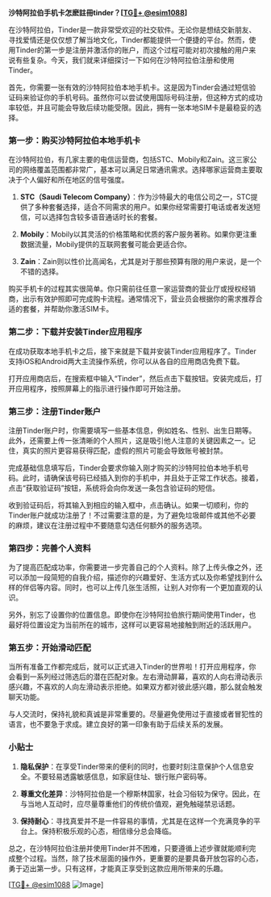 **沙特阿拉伯手机卡怎麽註冊tinder？[[TG💪+ @esim1088](https://t.me/s/esim1088)]**

在沙特阿拉伯，Tinder是一款非常受欢迎的社交软件。无论你是想结交新朋友、寻找爱情还是仅仅想了解当地文化，Tinder都能提供一个便捷的平台。然而，使用Tinder的第一步是注册并激活你的账户，而这个过程可能对初次接触的用户来说有些复杂。今天，我们就来详细探讨一下如何在沙特阿拉伯注册和使用Tinder。

首先，你需要一张有效的沙特阿拉伯本地手机卡。这是因为Tinder会通过短信验证码来验证你的手机号码。虽然你可以尝试使用国际号码注册，但这种方式的成功率较低，并且可能会导致后续功能受限。因此，拥有一张本地SIM卡是最稳妥的选择。

### 第一步：购买沙特阿拉伯本地手机卡

在沙特阿拉伯，有几家主要的电信运营商，包括STC、Mobily和Zain。这三家公司的网络覆盖范围都非常广，基本可以满足日常通讯需求。选择哪家运营商主要取决于个人偏好和所在地区的信号强度。

1. **STC（Saudi Telecom Company）**：作为沙特最大的电信公司之一，STC提供了多种套餐选择，适合不同需求的用户。如果你经常需要打电话或者发送短信，可以选择包含较多语音通话时长的套餐。
   
2. **Mobily**：Mobily以其灵活的价格策略和优质的客户服务著称。如果你更注重数据流量，Mobily提供的互联网套餐可能会更适合你。

3. **Zain**：Zain则以性价比高闻名，尤其是对于那些预算有限的用户来说，是一个不错的选择。

购买手机卡的过程其实很简单。你只需前往任意一家运营商的营业厅或授权经销商，出示有效护照即可完成购卡流程。通常情况下，营业员会根据你的需求推荐合适的套餐，并帮助你激活SIM卡。

### 第二步：下载并安装Tinder应用程序

在成功获取本地手机卡之后，接下来就是下载并安装Tinder应用程序了。Tinder支持iOS和Android两大主流操作系统，你可以从各自的应用商店免费下载。

打开应用商店后，在搜索框中输入“Tinder”，然后点击下载按钮。安装完成后，打开应用程序，按照屏幕上的指示进行操作即可开始注册。

### 第三步：注册Tinder账户

注册Tinder账户时，你需要填写一些基本信息，例如姓名、性别、出生日期等。此外，还需要上传一张清晰的个人照片，这是吸引他人注意的关键因素之一。记住，真实的照片更容易获得匹配，虚假的照片可能会导致账号被封禁。

完成基础信息填写后，Tinder会要求你输入刚才购买的沙特阿拉伯本地手机号码。此时，请确保该号码已经插入到你的手机中，并且处于正常工作状态。接着，点击“获取验证码”按钮，系统将会向你发送一条包含验证码的短信。

收到验证码后，将其输入到相应的输入框中，点击确认。如果一切顺利，你的Tinder账户就成功注册了！不过需要注意的是，为了避免垃圾邮件或其他不必要的麻烦，建议在注册过程中不要随意勾选任何额外的服务选项。

### 第四步：完善个人资料

为了提高匹配成功率，你需要进一步完善自己的个人资料。除了上传头像之外，还可以添加一段简短的自我介绍，描述你的兴趣爱好、生活方式以及你希望找到什么样的伴侣等内容。同时，也可以上传几张生活照，让别人对你有一个更加直观的认识。

另外，别忘了设置你的位置信息。即使你在沙特阿拉伯旅行期间使用Tinder，也最好将位置设定为当前所在的城市，这样可以更容易地接触到附近的活跃用户。

### 第五步：开始滑动匹配

当所有准备工作都完成后，就可以正式进入Tinder的世界啦！打开应用程序，你会看到一系列经过筛选后的潜在匹配对象。左右滑动屏幕，喜欢的人向右滑动表示感兴趣，不喜欢的人向左滑动表示拒绝。如果双方都对彼此感兴趣，那么就会触发聊天功能。

与人交流时，保持礼貌和真诚是非常重要的。尽量避免使用过于直接或者冒犯性的语言，也不要急于求成。建立良好的第一印象有助于后续关系的发展。

### 小贴士

1. **隐私保护**：在享受Tinder带来的便利的同时，也要时刻注意保护个人信息安全。不要轻易透露敏感信息，如家庭住址、银行账户密码等。

2. **尊重文化差异**：沙特阿拉伯是一个穆斯林国家，社会习俗较为保守。因此，在与当地人互动时，应尽量尊重他们的传统价值观，避免触碰禁忌话题。

3. **保持耐心**：寻找真爱并不是一件容易的事情，尤其是在这样一个充满竞争的平台上。保持积极乐观的心态，相信缘分总会降临。

总之，在沙特阿拉伯注册并使用Tinder并不困难，只要遵循上述步骤就能顺利完成整个过程。当然，除了技术层面的操作外，更重要的是要具备开放包容的心态，勇于迈出第一步。只有这样，才能真正享受到这款应用所带来的乐趣。

[[TG💪+ @esim1088](https://t.me/s/esim1088) ![Image](https://i.postimg.cc/4NQfJmqS/Snipaste-2025-05-13-00-14-12.png)]